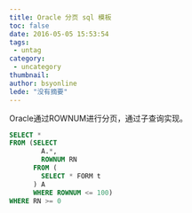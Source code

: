 ```yaml
---
title: Oracle 分页 sql 模板
toc: false
date: 2016-05-05 15:53:54
tags:
 - untag
category: 
 - uncategory
thumbnail: 
author: bsyonline
lede: "没有摘要"
---
```


Oracle通过ROWNUM进行分页，通过子查询实现。

```sql
SELECT *
FROM (SELECT
        A.*,
        ROWNUM RN
      FROM (
        SELECT * FORM t
      ) A
      WHERE ROWNUM <= 100)
WHERE RN >= 0
```
